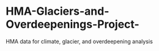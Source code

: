 # HMA-Glaciers-and-Overdeepenings-Project-
HMA data for climate, glacier, and overdeepening analysis
